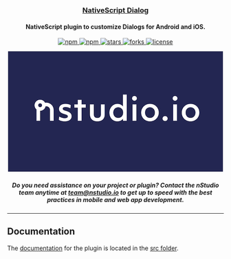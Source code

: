 
<a align="center" href="https://www.npmjs.com/package/@nstudio/nativescript-dialog">
    <h3 align="center">NativeScript Dialog</h3>
</a>
<h4 align="center">NativeScript plugin to customize Dialogs for Android and iOS.</h4>

<p align="center">
    <a href="https://www.npmjs.com/package/@nstudio/nativescript-dialog">
        <img src="https://img.shields.io/npm/v/@nstudio/nativescript-dialog.svg" alt="npm">
    </a>
    <a href="https://www.npmjs.com/package/@nstudio/nativescript-dialog">
        <img src="https://img.shields.io/npm/dt/@nstudio/nativescript-dialog.svg?label=npm%20downloads" alt="npm">
    </a>
    <a href="https://github.com/nstudio/nativescript-dialog/stargazers">
        <img src="https://img.shields.io/github/stars/nstudio/nativescript-dialog.svg" alt="stars">
    </a>
     <a href="https://github.com/nstudio/nativescript-dialog/network">
        <img src="https://img.shields.io/github/forks/nstudio/nativescript-dialog.svg" alt="forks">
    </a>
    <a href="https://github.com/nstudio/nativescript-dialog/blob/master/LICENSE.md">
        <img src="https://img.shields.io/github/license/nstudio/nativescript-dialog.svg" alt="license">
    </a>
</p>

<p align="center">
    <a align="center" href="https://nstudio.io">
      <img src="https://raw.githubusercontent.com/nstudio/media/master/images/nstudio-banner.png" alt="nStudio banner">
    </a>
    <h5 align="center">Do you need assistance on your project or plugin? Contact the nStudio team anytime at <a href="mailto:team@nstudio.io">team@nstudio.io</a> to get up to speed with the best practices in mobile and web app development.
    </h5>
</p>

---


## Documentation
The [documentation](src/README.md) for the plugin is located in the [src folder](src).
